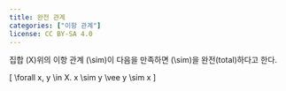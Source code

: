 ```yaml
---
title: 완전 관계
categories: ["이항 관계"]
license: CC BY-SA 4.0
---
```


집합 \(X\)위의 이항 관계 \(\sim\)이 다음을 만족하면 \(\sim\)을 완전(total)하다고 한다.

\[ \forall x, y \in X. x \sim y \vee y \sim x \]
